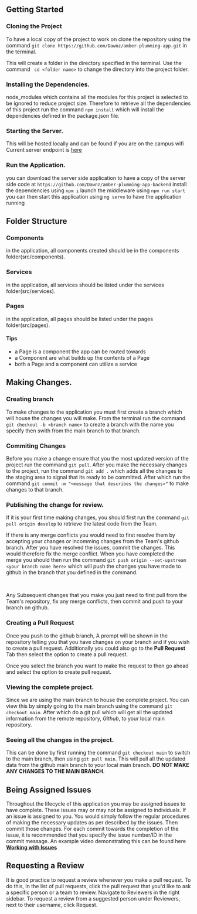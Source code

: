 
## Getting Started

### Cloning the Project

To have a local copy of the project to work on clone the repository using the command `git clone https://github.com/Dawnz/amber-plumming-app.git` in the terminal.

This will create a folder  in the directory specified in the terminal. Use the command ` cd <folder name>` to change the directory into the project folder.

### Installing the Dependencies.

node_modules which contains all the modules for this project is selected to be ignored to reduce project size. Therefore to retrieve all the dependencies of this project run the command `npm install` which will install the dependencies defined in the package.json file.

### Starting the Server.

This will be hosted locally and can be found if you are on the campus wifi
Current server endpoint is [here](http://10.44.16.148:8080/)

### Run the Application.
you can download the server side application to have a copy of the server side code at `https://github.com/Dawnz/amber-plumming-app-backend`
install the dependencies using `npm i`
launch the middleware using `npm run start`
you can then start this application using  `ng serve` to have the application running

## Folder Structure

### Components
in the application, all components created should be in the components folder(src/components).

### Services
in the application, all services should be listed under the services folder(src/services).

### Pages
in the application, all pages should be listed under the pages folder(src/pages). 

#### Tips
- a Page is a component the app can be routed towards
- a Component are what builds up the contents of a Page
- both a Page and a component can utilize a service


## Making Changes.

### Creating branch

To make changes to the application you must first create a branch which will house the changes you will make.
From the terminal run the command `git checkout -b <branch name>` to create a branch with the name you specify then swith from the main branch to that branch.

### Commiting Changes

Before you make a change ensure that you the most updated version of the project run the command `git pull`.
After you make the necessary changes to the project, run the command `git add .` which adds all the changes to the staging area to signal that its ready to be committed. After which run the command `git commit -m "<message that describes the changes>"` to make changes to that branch.

### Publishing the change for review.
If it is your first time making changes, you should first run the command `git pull origin develop` to retrieve the latest code from the Team. 
<br>

If there is any merge conflicts you would need to first resolve them by accepting your changes or incomming changes from the Team's github branch. 
After you have resolved the issues, commit the changes. This would therefore fix the merge conflict. When you have completed the merge you should then run the command `git push origin --set-upstream <your branch name here>` which will push the changes you have made to github in the branch that you defined in the command.

<br>

Any Subsequent changes that you make you just need to first pull from the Team's repository, fix any merge conflicts, then commit and push to your branch on github. 

### Creating a Pull Request

Once you push to the github branch, A prompt will be shown in the repository telling you that you have changes on your branch and if you wish to create a pull request. 
Additionally you could also go to the **Pull Request** Tab then select the option to create a pull request. 

Once you select the branch you want to make the request to then go ahead and select the option to create pull request.


### Viewing the complete project.

Since we are using the main branch to house the complete project. You can view this by simply going to the main branch using the command `git checkout main`. After which do a git pull which will get all the updated information from the remote repository, <em>Github</em>, to your local main repository.

### Seeing all the changes in the project.

This can be done by first running the command `git checkout main` to switch to the main branch, then using `git pull main`. This will pull all the updated data from the github main branch to your local main branch. **DO NOT MAKE ANY CHANGES TO THE MAIN BRANCH**. 

## Being Assigned Issues
Throughout the lifecycle of this application you may be assigned issues to have complete. These issues may or may not be assigned to individuals. If an issue is assigned to you. You would simply follow the regular procedures of making the necessary updates as per described by the issues. Then commit those changes. For each commit towards the completion of the issue, it is recommended that you specify the issue number/ID in the commit message. An example video demonstrating this can be found here **[Working with Issues](https://youtu.be/TKJ4RdhyB5Y)**

## Requesting a Review
It is good practice to request a review whenever you make a pull request. To do this, In the list of pull requests, click the pull request that you'd like to ask a specific person or a team to review. Navigate to Reviewers in the right sidebar. To request a review from a suggested person under Reviewers, next to their username, click Request.
